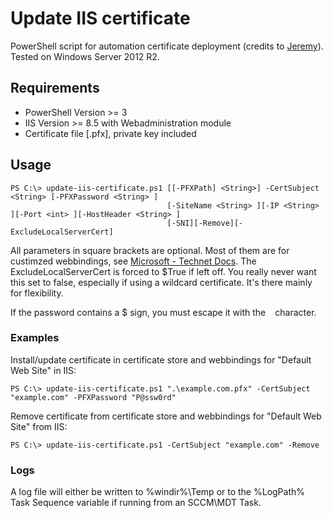 # Update IIS certificate
PowerShell script for automation certificate deployment (credits to [Jeremy](http://www.jhouseconsulting.com/2015/01/04/script-to-import-and-bind-a-certificate-to-the-default-web-site-1548)). Tested on Windows Server 2012 R2.

## Requirements
* PowerShell Version >= 3
* IIS Version >= 8.5 with Webadministration module
* Certificate file [.pfx], private key included

## Usage
```
PS C:\> update-iis-certificate.ps1 [[-PFXPath] <String>] -CertSubject <String> [-PFXPassword <String> ]
                                   [-SiteName <String> ][-IP <String> ][-Port <int> ][-HostHeader <String> ]
                                   [-SNI][-Remove][-ExcludeLocalServerCert]
```
All parameters in square brackets are optional. Most of them are for custimzed webbindings, see [Microsoft - Technet Docs](https://technet.microsoft.com/de-de/library/hh867854(v=wps.630).aspx). 
The ExcludeLocalServerCert is forced to $True if left off. You really never want this set to false, especially if using a wildcard certificate. It's there mainly for flexibility.

If the password contains a $ sign, you must escape it with the ` ` character.

### Examples
Install/update certificate in certificate store and webbindings for "Default Web Site" in IIS:
```
PS C:\> update-iis-certificate.ps1 ".\example.com.pfx" -CertSubject "example.com" -PFXPassword "P@ssw0rd"
```      
Remove certificate from certificate store and webbindings for "Default Web Site" from IIS:
```
PS C:\> update-iis-certificate.ps1 -CertSubject "example.com" -Remove
```

### Logs
A log file will either be written to %windir%\Temp or to the %LogPath% Task Sequence variable if running from an SCCM\MDT Task.
